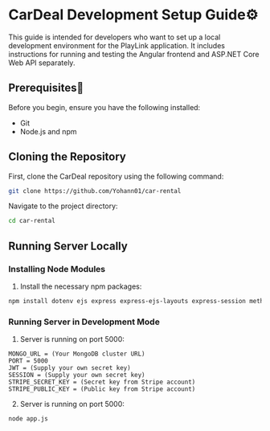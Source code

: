 # CarDeal Development Setup Guide⚙️

This guide is intended for developers who want to set up a local development environment for the PlayLink application. It includes instructions for running and testing the Angular frontend and ASP.NET Core Web API separately.

## Prerequisites📃

Before you begin, ensure you have the following installed:

- Git
- Node.js and npm

## Cloning the Repository

First, clone the CarDeal repository using the following command:

```bash
git clone https://github.com/Yohann01/car-rental
```

Navigate to the project directory:

```bash
cd car-rental
```

## Running Server Locally

### Installing Node Modules


1. Install the necessary npm packages:

```bash
npm install dotenv ejs express express-ejs-layouts express-session method-override mongoose validator bcrypt cookie-parser jsonwebtoken stripe
```

### Running Server in Development Mode
1. Server is running on port 5000:
```.env
MONGO_URL = (Your MongoDB cluster URL)
PORT = 5000
JWT = (Supply your own secret key)
SESSION = (Supply your own secret key)
STRIPE_SECRET_KEY = (Secret key from Stripe account)
STRIPE_PUBLIC_KEY = (Public key from Stripe account)
```

2. Server is running on port 5000:

```bash
node app.js
```